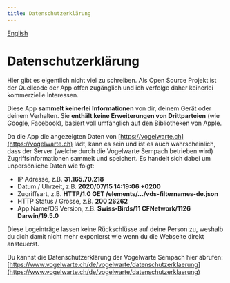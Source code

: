 ```yaml
---
title: Datenschutzerklärung
---
```

[English](../privacy.md)

# Datenschutzerklärung

Hier gibt es eigentlich nicht viel zu schreiben. Als Open Source Projekt ist der Quellcode der App offen zugänglich und ich verfolge daher keinerlei kommerzielle Interessen.

Diese App **sammelt keinerlei Informationen** von dir, deinem Gerät oder deinem Verhalten.
Sie **enthält keine Erweiterungen von Drittparteien** (wie Google, Facebook), basiert voll umfänglich auf den Bibliotheken von Apple.

Da die App die angezeigten Daten von [https://vogelwarte.ch](https://vogelwarte.ch) lädt, kann es sein und ist es auch wahrscheinlich, dass der Server (welche durch die Vogelwarte Sempach betrieben wird) Zugriffsinformationen sammelt und speichert. Es handelt sich dabei um unpersönliche Daten wie folgt:

- IP Adresse, z.B. **31.165.70.218**
- Datum / Uhrzeit, z.B. **2020/07/15 14:19:06 +0200**
- Zugriffsart, z.B. **HTTP/1.0 GET /elements/.../vds-filternames-de.json**
- HTTP Status / Grösse, z.B. **200 26262**
- App Name/OS Version, z.B. **Swiss-Birds/11 CFNetwork/1126 Darwin/19.5.0**

Diese Logeinträge lassen keine Rückschlüsse auf deine Person zu, weshalb du dich damit nicht mehr exponierst wie wenn du die Webseite direkt ansteuerst.

Du kannst die Datenschutzerklärung der Vogelwarte Sempach hier abrufen:[https://www.vogelwarte.ch/de/vogelwarte/datenschutzerklaerung](https://www.vogelwarte.ch/de/vogelwarte/datenschutzerklaerung)
